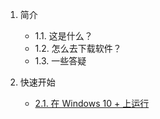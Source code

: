 1. 简介
    - 1.1. 这是什么？
    - 1.2. 怎么去下载软件？
    - 1.3. 一些答疑

2. 快速开始
    - [2.1. 在 Windows 10 + 上运行](_sidebar/Windows10+.md)
